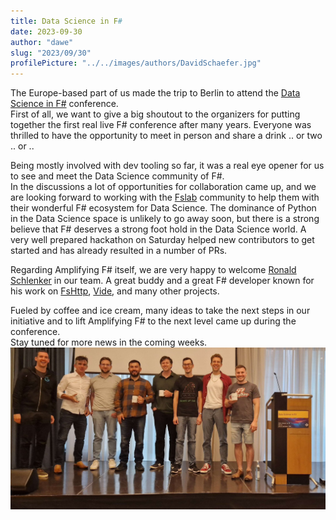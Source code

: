 ```yaml
---
title: Data Science in F#
date: 2023-09-30
author: "dawe"
slug: "2023/09/30"
profilePicture: "../../images/authors/DavidSchaefer.jpg"
---
```


The Europe-based part of us made the trip to Berlin to attend the [Data Science in F#](https://datascienceinfsharp.com/) conference.  
First of all, we want to give a big shoutout to the organizers for putting together the first real live F# conference after many years.
Everyone was thrilled to have the opportunity to meet in person and share a drink .. or two .. or ..

Being mostly involved with dev tooling so far, it was a real eye opener for us to see and meet the Data Science community of F#.  
In the discussions a lot of opportunities for collaboration came up, and we are looking forward to working with the [Fslab](https://fslab.org/) community to help them with their wonderful F# ecosystem for Data Science. The dominance of Python in the Data Science space is unlikely to go away soon, but there is a strong believe that F# deserves a strong foot hold in the Data Science world. A very well prepared hackathon on Saturday helped new contributors to get started and has already resulted in a number of PRs.

Regarding Amplifying F# itself, we are very happy to welcome [Ronald Schlenker](https://github.com/RonaldSchlenker) in our team.
A great buddy and a great F# developer known for his work on [FsHttp](https://github.com/fsprojects/FsHttp), [Vide](https://github.com/RonaldSchlenker/Vide), and many other projects.

Fueled by coffee and ice cream, many ideas to take the next steps in our initiative and to lift Amplifying F# to the next level came up during the conference.  
Stay tuned for more news in the coming weeks.
![The Amplifying F# team and friends.](../../images/blog/datascience2023.jpg)
